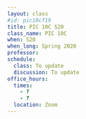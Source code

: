 ```yaml
---
layout: class
#id: pic10cf19
title: PIC 10C S20
class_name: PIC 10C
when: S20
when_long: Spring 2020
professor: 
schedule:
  class: To update
  discussion: To update
office_hours: 
  times:
    - ?
    - ?
  location: Zoom
---
```


<!--
<h1>
{{ page.class_name }}, {{ page.when_long }}
</h1>
-->
